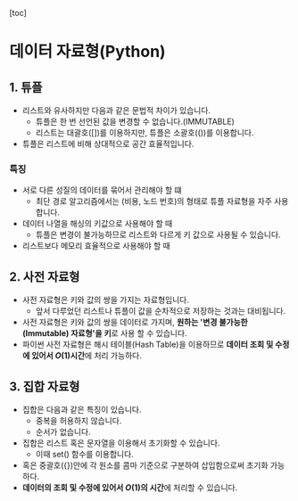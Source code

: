 [toc]

# 데이터 자료형(Python)

## 1. 튜플

- 리스트와 유사하지만 다음과 같은 문법적 차이가 있습니다.
  - 튜플은 한 번 선언된 값을 변경할 수 없습니다.(IMMUTABLE)
  - 리스트는 대괄호([])를 이용하지만, 튜플은 소괄호(())를 이용합니다.
- 튜플은 리스트에 비해 상대적으로 공간 효율적입니다.

### 특징

- 서로 다른 성질의 데이터를 묶어서 관리해야 할 떄
  - 최단 경로 알고리즘에서는 (비용, 노드 번호)의 형태로 튜플 자료형을 자주 사용합니다.
- 데이터 나열을 해싱의 키값으로 사용해야 할 때
  - 튜플은 변경이 불가능하므로 리스트와 다르게 키 값으로 사용될 수 있습니다.
- 리스트보다 메모리 효율적으로 사용해야 할 때



## 2. 사전 자료형

- 사전 자료형은 키와 값의 쌍을 가지는 자료형입니다.
  - 앞서 다루었던 리스트나 튜플이 값을 순차적으로 저장하는 것과는 대비됩니다.
- 사전 자료형은 키와 값의 쌍을 데이터로 가지며, **원하는 '변경 불가능한(Immutable) 자료형'을 키**로 사용 할 수 있습니다.
- 파이썬 사전 자료형은 해시 테이블(Hash Table)을 이용하므로 **데이터 조회 및 수정에 있어서 $O(1)$시간**에 처리 가능하다.



## 3. 집합 자료형

- 집합은 다음과 같은 특징이 있습니다.
  - 중복을 허용하지 않습니다.
  - 순서가 없습니다.
- 집합은 리스트 혹은 문자열을 이용해서 초기화할 수 있습니다.
  - 이때 set() 함수를 이용합니다.
- 혹은 중괄호({})안에 각 원소를 콤마 기준으로 구분하여 삽입함으로써 초기화 가능하다.
- **데이터의 조회 및 수정에 있어서 $O(1)$의 시간**에 처리할 수 있습니다.







